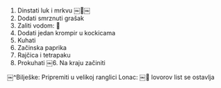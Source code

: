 
1. Dinstati luk i mrkvu ￼🥕￼
2. Dodati smrznuti grašak 
3. Zaliti vodom: 🌊
4. Dodati jedan krompir u kockicama
5. Kuhati 
6. Začinska paprika
7. Rajčica i tetrapaku
8. Prokuhati
​￼6. Na kraju začiniti

​￼^Bilješke: 
	Pripremiti u velikoj ranglici
	Lonac: ￼🍲
	lovorov list se ostavlja
	
